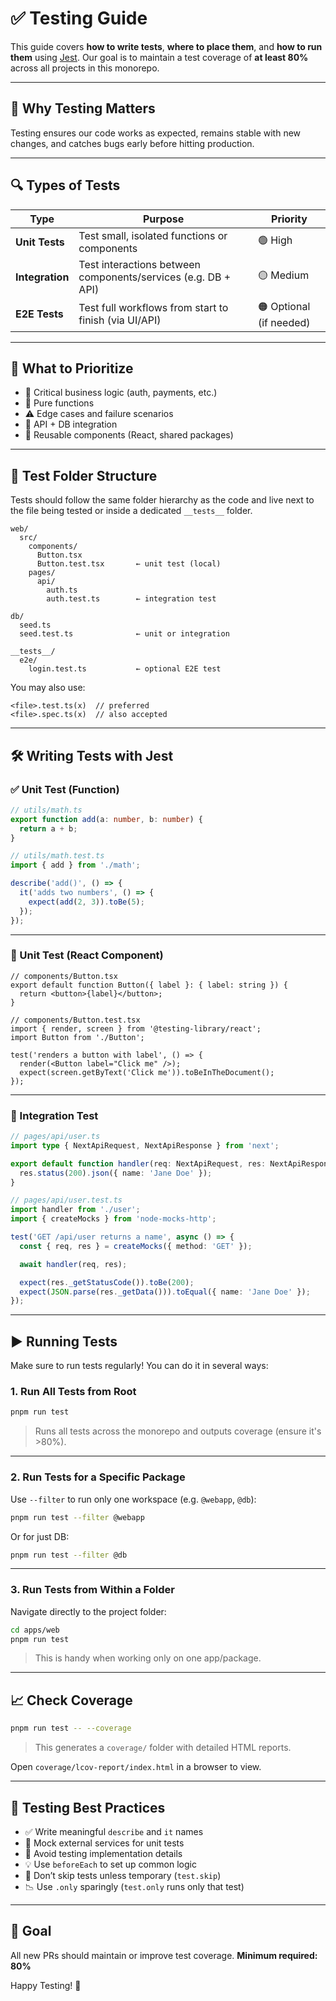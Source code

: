 # ✅ Testing Guide

This guide covers **how to write tests**, **where to place them**, and **how to run them** using [Jest](https://jestjs.io/). Our goal is to maintain a test coverage of **at least 80%** across all projects in this monorepo.

---

## 📌 Why Testing Matters

Testing ensures our code works as expected, remains stable with new changes, and catches bugs early before hitting production.

---

## 🔍 Types of Tests

| Type             | Purpose                                                        | Priority |
|------------------|----------------------------------------------------------------|----------|
| **Unit Tests**   | Test small, isolated functions or components                   | 🟢 High  |
| **Integration**  | Test interactions between components/services (e.g. DB + API)  | 🟡 Medium|
| **E2E Tests**    | Test full workflows from start to finish (via UI/API)          | 🟠 Optional (if needed) |

---

## 🥇 What to Prioritize

- 🧪 Critical business logic (auth, payments, etc.)
- 🔄 Pure functions
- ⚠️ Edge cases and failure scenarios
- 🔗 API + DB integration
- 🧱 Reusable components (React, shared packages)

---

## 📁 Test Folder Structure

Tests should follow the same folder hierarchy as the code and live next to the file being tested or inside a dedicated `__tests__` folder.

```
web/
  src/
    components/
      Button.tsx
      Button.test.tsx       ← unit test (local)
    pages/
      api/
        auth.ts
        auth.test.ts        ← integration test

db/
  seed.ts
  seed.test.ts              ← unit or integration

__tests__/
  e2e/
    login.test.ts           ← optional E2E test
```

You may also use:
```
<file>.test.ts(x)  // preferred
<file>.spec.ts(x)  // also accepted
```

---

## 🛠️ Writing Tests with Jest

### ✅ Unit Test (Function)

```ts
// utils/math.ts
export function add(a: number, b: number) {
  return a + b;
}
```

```ts
// utils/math.test.ts
import { add } from './math';

describe('add()', () => {
  it('adds two numbers', () => {
    expect(add(2, 3)).toBe(5);
  });
});
```

---

### 🧪 Unit Test (React Component)

```tsx
// components/Button.tsx
export default function Button({ label }: { label: string }) {
  return <button>{label}</button>;
}
```

```tsx
// components/Button.test.tsx
import { render, screen } from '@testing-library/react';
import Button from './Button';

test('renders a button with label', () => {
  render(<Button label="Click me" />);
  expect(screen.getByText('Click me')).toBeInTheDocument();
});
```

---

### 🔄 Integration Test

```ts
// pages/api/user.ts
import type { NextApiRequest, NextApiResponse } from 'next';

export default function handler(req: NextApiRequest, res: NextApiResponse) {
  res.status(200).json({ name: 'Jane Doe' });
}
```

```ts
// pages/api/user.test.ts
import handler from './user';
import { createMocks } from 'node-mocks-http';

test('GET /api/user returns a name', async () => {
  const { req, res } = createMocks({ method: 'GET' });

  await handler(req, res);

  expect(res._getStatusCode()).toBe(200);
  expect(JSON.parse(res._getData())).toEqual({ name: 'Jane Doe' });
});
```

---

## ▶️ Running Tests

Make sure to run tests regularly! You can do it in several ways:

### 1. Run All Tests from Root

```bash
pnpm run test
```

> Runs all tests across the monorepo and outputs coverage (ensure it's >80%).

---

### 2. Run Tests for a Specific Package

Use `--filter` to run only one workspace (e.g. `@webapp`, `@db`):

```bash
pnpm run test --filter @webapp
```

Or for just DB:

```bash
pnpm run test --filter @db
```

---

### 3. Run Tests from Within a Folder

Navigate directly to the project folder:

```bash
cd apps/web
pnpm run test
```

> This is handy when working only on one app/package.

---

## 📈 Check Coverage

```bash
pnpm run test -- --coverage
```

> This generates a `coverage/` folder with detailed HTML reports.

Open `coverage/lcov-report/index.html` in a browser to view.

---

## 🧼 Testing Best Practices

- ✅ Write meaningful `describe` and `it` names
- 🧪 Mock external services for unit tests
- 🔄 Avoid testing implementation details
- 💡 Use `beforeEach` to set up common logic
- 🚨 Don’t skip tests unless temporary (`test.skip`)
- 📉 Use `.only` sparingly (`test.only` runs only that test)

---

## 🚀 Goal

All new PRs should maintain or improve test coverage.
**Minimum required: 80%**

Happy Testing! 💙

